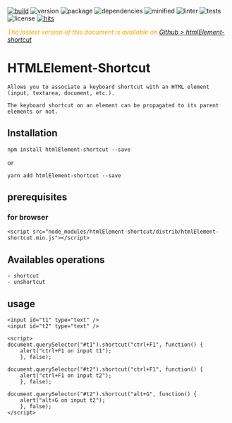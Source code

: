 <div style="display:inline">

[![build](https://travis-ci.org/Sylvain59650/htmlElement-shortcut.png?branch=master)](https://travis-ci.org/Sylvain59650/htmlElement-shortcut)
![version](https://img.shields.io/npm/v/htmlElement-shortcut.svg)
![package](https://img.shields.io/github/package-json/v/Sylvain59650/htmlElement-shortcut.svg)
![dependencies](https://img.shields.io/david/Sylvain59650/htmlElement-shortcut.svg)
![minified](https://img.shields.io/bundlephobia/min/htmlElement-shortcut.svg)
![linter](https://img.shields.io/badge/eslint-ok-blue.svg)
![tests](https://img.shields.io/badge/tests-passing-brightgreen.svg)
![license](https://img.shields.io/npm/l/htmlElement-shortcut.svg)
[![hits](http://hits.dwyl.com/Sylvain59650/htmlElement-shortcut.svg)](http://hits.dwyl.com/Sylvain59650/htmlElement-shortcut)
</div>


 <div class="Note" style="color:orange;font-style:italic">
 
The lastest version of this document is available on [Github > htmlElement-shortcut](https://github.com/Sylvain59650/htmlElement-shortcut/blob/master/README.md)
</div>

# HTMLElement-Shortcut

    Allows you to associate a keyboard shortcut with an HTML element (input, textarea, document, etc.).

    The keyboard shortcut on an element can be propagated to its parent elements or not.

## Installation

    npm install htmlElement-shortcut --save

or

    yarn add htmlElement-shortcut --save


## prerequisites

### for browser

    <script src="node_modules/htmlElement-shortcut/distrib/htmlElement-shortcut.min.js"></script>

## Availables operations
    - shortcut
    - unshortcut

## usage

    <input id="t1" type="text" />
    <input id="t2" type="text" />

    <script>
    document.querySelector("#t1").shortcut("ctrl+F1", function() {
        alert("ctrl+F1 on input t1");
        }, false);

    document.querySelector("#t2").shortcut("ctrl+F1", function() {
        alert("ctrl+F1 on input t2");
        }, false);
    
    document.querySelector("#t2").shortcut("alt+G", function() {
        alert("alt+G on input t2");
        }, false);
    </script>